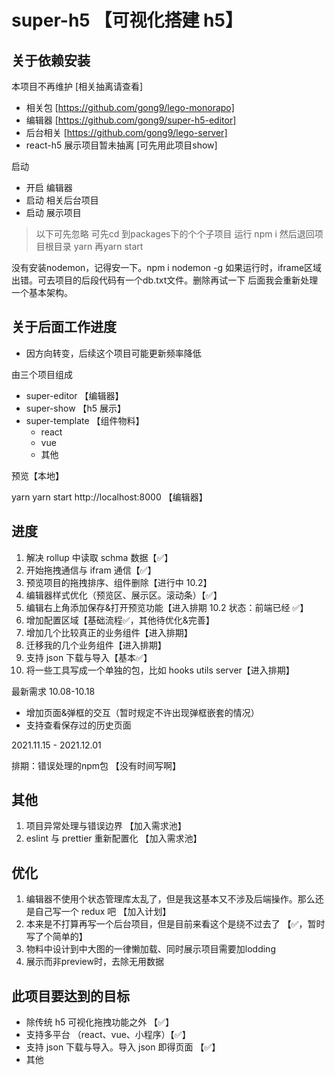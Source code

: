 # super-h5 【可视化搭建 h5】

## 关于依赖安装

本项目不再维护 [相关抽离请查看]

- 相关包 [https://github.com/gong9/lego-monorapo]
- 编辑器 [https://github.com/gong9/super-h5-editor]
- 后台相关 [https://github.com/gong9/lego-server]
- react-h5 展示项目暂未抽离 [可先用此项目show]

启动
- 开启 编辑器
- 启动 相关后台项目
- 启动 展示项目

> 以下可先忽略
可先cd 到packages下的个个子项目 运行 npm i
然后退回项目根目录 yarn
再yarn start

没有安装nodemon，记得安一下。npm i nodemon -g
如果运行时，iframe区域出错。可去项目的后段代码有一个db.txt文件。删除再试一下
后面我会重新处理一个基本架构。

## 关于后面工作进度
- 因方向转变，后续这个项目可能更新频率降低

由三个项目组成

- super-editor 【编辑器】
- super-show 【h5 展示】
- super-template 【组件物料】
  - react
  - vue
  - 其他

预览【本地】

yarn
yarn start
http://localhost:8000 【编辑器】

## 进度

1. 解决 rollup 中读取 schma 数据【✅】
2. 开始拖拽通信与 ifram 通信【✅】
3. 预览项目的拖拽排序、组件删除【进行中 10.2】
4. 编辑器样式优化（预览区、展示区。滚动条）【✅】
5. 编辑右上角添加保存&打开预览功能【进入排期 10.2 状态：前端已经 ✅】
6. 增加配置区域【基础流程✅，其他待优化&完善】
7. 增加几个比较真正的业务组件【进入排期】
8. 迁移我的几个业务组件【进入排期】
9. 支持 json 下载与导入【基本✅】
10. 将一些工具写成一个单独的包，比如 hooks utils server【进入排期】

最新需求 10.08-10.18

- 增加页面&弹框的交互（暂时规定不许出现弹框嵌套的情况）
- 支持查看保存过的历史页面

 2021.11.15 - 2021.12.01
 
 排期：错误处理的npm包 【没有时间写啊】

## 其他

1. 项目异常处理与错误边界 【加入需求池】
2. eslint 与 prettier 重新配置化 【加入需求池】

## 优化

1. 编辑器不使用个状态管理库太乱了，但是我这基本又不涉及后端操作。那么还是自己写一个 redux 吧 【加入计划】
2. 本来是不打算再写一个后台项目，但是目前来看这个是绕不过去了 【✅，暂时写了个简单的】
3. 物料中设计到中大图的一律懒加载、同时展示项目需要加lodding
4. 展示而非preview时，去除无用数据
## 此项目要达到的目标

- 除传统 h5 可视化拖拽功能之外 【✅】
- 支持多平台 （react、vue、小程序）【✅】
- 支持 json 下载与导入。导入 json 即得页面 【✅】
- 其他
